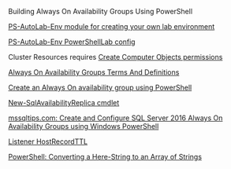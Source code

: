 Building Always On Availability Groups Using PowerShell

[PS-AutoLab-Env module for creating your own lab environment](https://github.com/pluralsight/PS-AutoLab-Env)

[PS-AutoLab-Env PowerShellLab config](https://github.com/pluralsight/PS-AutoLab-Env/blob/master/Configurations/PowerShellLab/Instructions.md)

Cluster Resources requires [Create Computer Objects permissions](https://robertsmit.wordpress.com/2012/06/26/cluster-network-name-resource-failed-to-create-its-associated-computer-object-in-domain/)

[Always On Availability Groups Terms And Definitions](https://docs.microsoft.com/en-us/sql/database-engine/availability-groups/windows/always-on-availability-groups-sql-server?view=sql-server-ver15#TermsAndDefinitions)

[Create an Always On availability group using PowerShell](https://docs.microsoft.com/en-us/sql/database-engine/availability-groups/windows/create-an-availability-group-sql-server-powershell?view=sql-server-ver15)

[New-SqlAvailabilityReplica cmdlet](https://docs.microsoft.com/en-us/powershell/module/sqlserver/new-sqlavailabilityreplica?view=sqlserver-ps)

[mssqltips.com: Create and Configure SQL Server 2016 Always On Availability Groups using Windows PowerShell](https://www.mssqltips.com/sqlservertip/5012/create-and-configure-sql-server-2016-always-on-availability-groups-using-windows-powershell/)

[Listener HostRecordTTL](https://docs.microsoft.com/en-us/sql/database-engine/availability-groups/windows/create-or-configure-an-availability-group-listener-sql-server?view=sql-server-2017#HostRecordTTL)

[PowerShell: Converting a Here-String to an Array of Strings](https://gallery.technet.microsoft.com/scriptcenter/Tip-of-the-Week-Converting-221aab3f)
